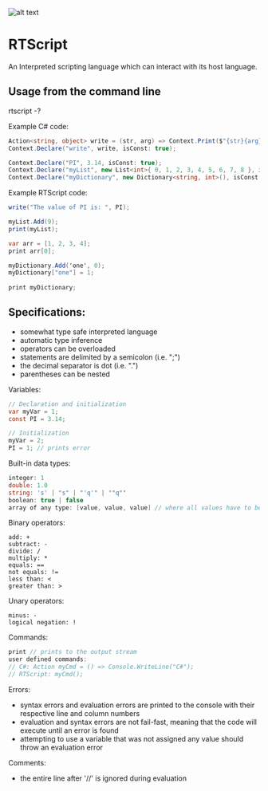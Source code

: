 ![alt text](https://github.com/miroiu/rt-script/blob/master/RTScript/icon.ico "RTScript logo")
# RTScript
An Interpreted scripting language which can interact with its host language.

## Usage from the command line
rtscript -?

Example C# code:
```csharp
Action<string, object> write = (str, arg) => Context.Print($"{str}{arg}");
Context.Declare("write", write, isConst: true);

Context.Declare("PI", 3.14, isConst: true);
Context.Declare("myList", new List<int>{ 0, 1, 2, 3, 4, 5, 6, 7, 8 }, isConst: true);
Context.Declare("myDictionary", new Dictionary<string, int>(), isConst: true);
```

Example RTScript code:
```csharp
write("The value of PI is: ", PI);

myList.Add(9);
print(myList);

var arr = [1, 2, 3, 4];
print arr[0];

myDictionary.Add('one', 0);
myDictionary["one"] = 1;
 
print myDictionary;
```

## Specifications:
  - somewhat type safe interpreted language
  - automatic type inference
  - operators can be overloaded
  - statements are delimited by a semicolon (i.e. ";")
  - the decimal separator is dot (i.e. ".")
  - parentheses can be nested
  
Variables:
```csharp
// Declaration and initialization
var myVar = 1;
const PI = 3.14;

// Initialization
myVar = 2;
PI = 1; // prints error
```

Built-in data types:
```csharp
integer: 1
double: 1.0
string: 's' | "s" | "'q'" | '"q"'
boolean: true | false
array of any type: [value, value, value] // where all values have to be the same type
```

Binary operators:
```
add: +
subtract: -
divide: /
multiply: *
equals: ==
not equals: !=
less than: <
greater than: > 
```

Unary operators:
```
minus: -
logical negation: !
```

Commands:
```csharp
print // prints to the output stream
user defined commands:
// C#: Action myCmd = () => Console.WriteLine("C#");
// RTScript: myCmd();
```

Errors:
  - syntax errors and evaluation errors are printed to the console with their respective line and column numbers
  - evaluation and syntax errors are not fail-fast, meaning that the code will execute until an error is found
  - attempting to use a variable that was not assigned any value should throw an evaluation error

Comments:
  - the entire line after '//' is ignored during evaluation 
